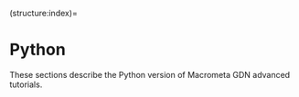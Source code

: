(structure:index)=
# Python

These sections describe the Python version of Macrometa GDN advanced tutorials.

```{tableofcontents}
```

